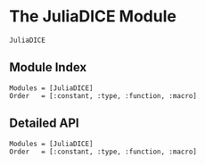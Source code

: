# The JuliaDICE Module


```@docs
JuliaDICE
```

## Module Index

```@index
Modules = [JuliaDICE]
Order   = [:constant, :type, :function, :macro]
```

## Detailed API

```@autodocs
Modules = [JuliaDICE]
Order   = [:constant, :type, :function, :macro]
```